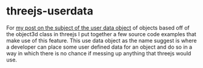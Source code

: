 # threejs-userdata

For [my post on the subject of the user data object](https://dustinpfister.github.io/2021/02/16/threejs-userdata/) of objects based off of the object3d class in threejs I put together a few source code examples that make use of this feature. This use data object as the name suggest is where a developer can place some user defined data for an object and do so in a way in which there is no chance if messing up anything that threejs would use.
